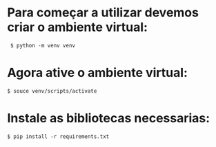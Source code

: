 # Para começar a utilizar devemos criar o ambiente virtual:

```
 $ python -m venv venv
```

# Agora ative o ambiente virtual:
```
$ souce venv/scripts/activate
```
# Instale as bibliotecas necessarias:
```
$ pip install -r requirements.txt
```


 
